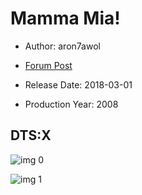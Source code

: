 # Mamma Mia!

* Author: aron7awol

* [Forum Post](https://www.avsforum.com/threads/bass-eq-for-filtered-movies.2995212/post-57922174)

* Release Date: 2018-03-01
* Production Year: 2008

## DTS:X

![img 0](https://i.imgur.com/lahbjMv.jpg)

![img 1](https://i.imgur.com/KGPUuf6.jpg)

